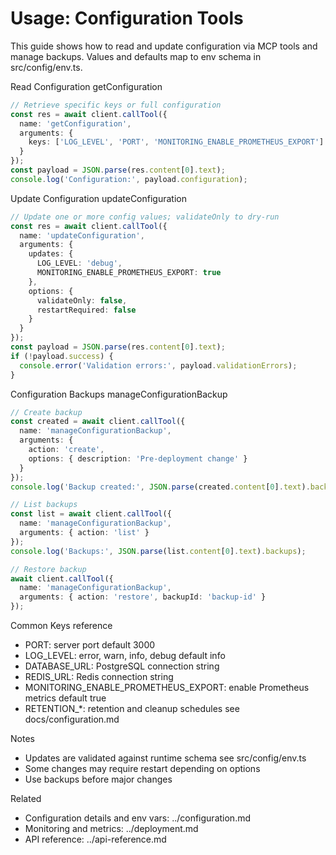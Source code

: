 # Usage: Configuration Tools

This guide shows how to read and update configuration via MCP tools and manage backups. Values and defaults map to env schema in src/config/env.ts.

Read Configuration getConfiguration
```ts
// Retrieve specific keys or full configuration
const res = await client.callTool({
  name: 'getConfiguration',
  arguments: {
    keys: ['LOG_LEVEL', 'PORT', 'MONITORING_ENABLE_PROMETHEUS_EXPORT'] // optional
  }
});
const payload = JSON.parse(res.content[0].text);
console.log('Configuration:', payload.configuration);
```

Update Configuration updateConfiguration
```ts
// Update one or more config values; validateOnly to dry-run
const res = await client.callTool({
  name: 'updateConfiguration',
  arguments: {
    updates: {
      LOG_LEVEL: 'debug',
      MONITORING_ENABLE_PROMETHEUS_EXPORT: true
    },
    options: {
      validateOnly: false,
      restartRequired: false
    }
  }
});
const payload = JSON.parse(res.content[0].text);
if (!payload.success) {
  console.error('Validation errors:', payload.validationErrors);
}
```

Configuration Backups manageConfigurationBackup
```ts
// Create backup
const created = await client.callTool({
  name: 'manageConfigurationBackup',
  arguments: {
    action: 'create',
    options: { description: 'Pre-deployment change' }
  }
});
console.log('Backup created:', JSON.parse(created.content[0].text).backupId);

// List backups
const list = await client.callTool({
  name: 'manageConfigurationBackup',
  arguments: { action: 'list' }
});
console.log('Backups:', JSON.parse(list.content[0].text).backups);

// Restore backup
await client.callTool({
  name: 'manageConfigurationBackup',
  arguments: { action: 'restore', backupId: 'backup-id' }
});
```

Common Keys reference
- PORT: server port default 3000
- LOG_LEVEL: error, warn, info, debug default info
- DATABASE_URL: PostgreSQL connection string
- REDIS_URL: Redis connection string
- MONITORING_ENABLE_PROMETHEUS_EXPORT: enable Prometheus metrics default true
- RETENTION_*: retention and cleanup schedules see docs/configuration.md

Notes
- Updates are validated against runtime schema see src/config/env.ts
- Some changes may require restart depending on options
- Use backups before major changes

Related
- Configuration details and env vars: ../configuration.md
- Monitoring and metrics: ../deployment.md
- API reference: ../api-reference.md